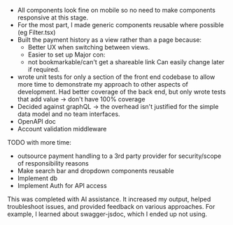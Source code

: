 - All components look fine on mobile so no need to make components responsive at this stage.
- For the most part, I made generic components reusable where possible (eg Filter.tsx)
- Built the payment history as a view rather than a page because:
  - Better UX when switching between views.
  - Easier to set up
    Major con:
  - not bookmarkable/can't get a shareable link
    Can easily change later if required.
- wrote unit tests for only a section of the front end codebase to allow more time to demonstrate my approach to other aspects of development. Had better coverage of the back end, but only wrote tests that add value -> don't have 100% coverage
- Decided against graphQL -> the overhead isn't justified for the simple data model and no team interfaces.
- OpenAPI doc
- Account validation middleware

TODO with more time:

- outsource payment handling to a 3rd party provider for security/scope of responsibility reasons
- Make search bar and dropdown components reusable
- Implement db
- Implement Auth for API access

This was completed with AI assistance. It increased my output, helped troubleshoot issues, and provided feedback on various approaches. For example, I learned about swagger-jsdoc, which I ended up not using.
